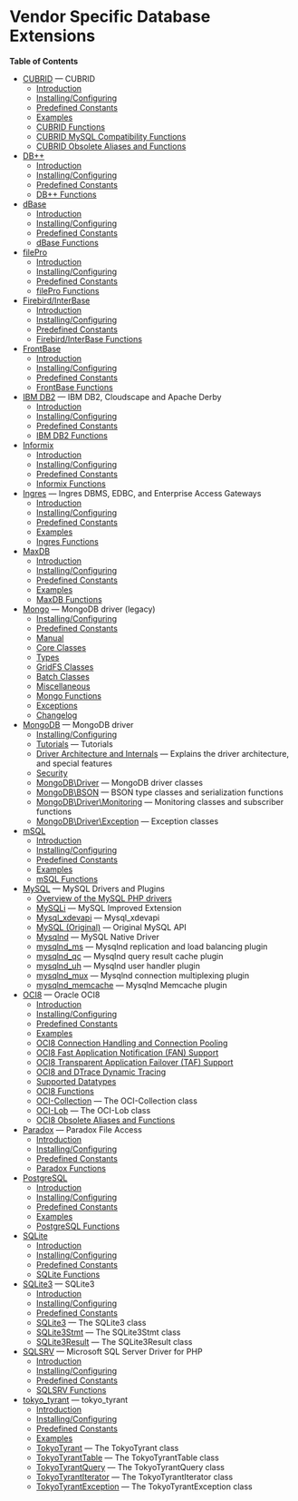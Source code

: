 Vendor Specific Database Extensions
===================================

**Table of Contents**

-   [CUBRID](/book/cubrid.html) — CUBRID
    -   [Introduction](/book/cubrid.html#Introduction)
    -   [Installing/Configuring](/book/cubrid.html#Installing/Configuring)
    -   [Predefined Constants](/book/cubrid.html#Predefined%20Constants)
    -   [Examples](/book/cubrid.html#Examples)
    -   [CUBRID Functions](/book/cubrid.html#CUBRID%20Functions)
    -   [CUBRID MySQL Compatibility
        Functions](/book/cubrid.html#CUBRID%20MySQL%20Compatibility%20Functions)
    -   [CUBRID Obsolete Aliases and
        Functions](/book/cubrid.html#CUBRID%20Obsolete%20Aliases%20and%20Functions)
-   [DB++](/book/dbplus.html)
    -   [Introduction](/book/dbplus.html#Introduction)
    -   [Installing/Configuring](/book/dbplus.html#Installing/Configuring)
    -   [Predefined Constants](/book/dbplus.html#Predefined%20Constants)
    -   [DB++ Functions](/book/dbplus.html#DB++%20Functions)
-   [dBase](/book/dbase.html)
    -   [Introduction](/book/dbase.html#Introduction)
    -   [Installing/Configuring](/book/dbase.html#Installing/Configuring)
    -   [Predefined Constants](/book/dbase.html#Predefined%20Constants)
    -   [dBase Functions](/book/dbase.html#dBase%20Functions)
-   [filePro](/book/filepro.html)
    -   [Introduction](/book/filepro.html#Introduction)
    -   [Installing/Configuring](/book/filepro.html#Installing/Configuring)
    -   [Predefined
        Constants](/book/filepro.html#Predefined%20Constants)
    -   [filePro Functions](/book/filepro.html#filePro%20Functions)
-   [Firebird/InterBase](/book/ibase.html)
    -   [Introduction](/book/ibase.html#Introduction)
    -   [Installing/Configuring](/book/ibase.html#Installing/Configuring)
    -   [Predefined Constants](/book/ibase.html#Predefined%20Constants)
    -   [Firebird/InterBase
        Functions](/book/ibase.html#Firebird/InterBase%20Functions)
-   [FrontBase](/book/fbsql.html)
    -   [Introduction](/book/fbsql.html#Introduction)
    -   [Installing/Configuring](/book/fbsql.html#Installing/Configuring)
    -   [Predefined Constants](/book/fbsql.html#Predefined%20Constants)
    -   [FrontBase Functions](/book/fbsql.html#FrontBase%20Functions)
-   [IBM DB2](/book/ibm-db2.html) — IBM DB2, Cloudscape and Apache Derby
    -   [Introduction](/book/ibm-db2.html#Introduction)
    -   [Installing/Configuring](/book/ibm-db2.html#Installing/Configuring)
    -   [Predefined
        Constants](/book/ibm-db2.html#Predefined%20Constants)
    -   [IBM DB2 Functions](/book/ibm-db2.html#IBM%20DB2%20Functions)
-   [Informix](/book/ifx.html)
    -   [Introduction](/book/ifx.html#Introduction)
    -   [Installing/Configuring](/book/ifx.html#Installing/Configuring)
    -   [Predefined Constants](/book/ifx.html#Predefined%20Constants)
    -   [Informix Functions](/book/ifx.html#Informix%20Functions)
-   [Ingres](/book/ingres.html) — Ingres DBMS, EDBC, and Enterprise
    Access Gateways
    -   [Introduction](/book/ingres.html#Introduction)
    -   [Installing/Configuring](/book/ingres.html#Installing/Configuring)
    -   [Predefined Constants](/book/ingres.html#Predefined%20Constants)
    -   [Examples](/book/ingres.html#Examples)
    -   [Ingres Functions](/book/ingres.html#Ingres%20Functions)
-   [MaxDB](/book/maxdb.html)
    -   [Introduction](/book/maxdb.html#Introduction)
    -   [Installing/Configuring](/book/maxdb.html#Installing/Configuring)
    -   [Predefined Constants](/book/maxdb.html#Predefined%20Constants)
    -   [Examples](/book/maxdb.html#Examples)
    -   [MaxDB Functions](/book/maxdb.html#MaxDB%20Functions)
-   [Mongo](/book/mongo.html) — MongoDB driver (legacy)
    -   [Installing/Configuring](/book/mongo.html#Installing/Configuring)
    -   [Predefined Constants](/book/mongo.html#Predefined%20Constants)
    -   [Manual](/book/mongo.html#Manual)
    -   [Core Classes](/book/mongo.html#Core%20Classes)
    -   [Types](/book/mongo.html#Types)
    -   [GridFS Classes](/book/mongo.html#GridFS%20Classes)
    -   [Batch Classes](/book/mongo.html#Batch%20Classes)
    -   [Miscellaneous](/book/mongo.html#Miscellaneous)
    -   [Mongo Functions](/book/mongo.html#Mongo%20Functions)
    -   [Exceptions](/book/mongo.html#Exceptions)
    -   [Changelog](/book/mongo.html#Changelog)
-   [MongoDB](/set/mongodb.html) — MongoDB driver
    -   [Installing/Configuring](/set/mongodb.html#Installing/Configuring)
    -   [Tutorials](/set/mongodb.html#Tutorials) — Tutorials
    -   [Driver Architecture and
        Internals](/set/mongodb.html#Driver%20Architecture%20and%20Internals)
        — Explains the driver architecture, and special features
    -   [Security](/set/mongodb.html#Security)
    -   [MongoDB\\Driver](/set/mongodb.html#MongoDB\Driver) — MongoDB
        driver classes
    -   [MongoDB\\BSON](/set/mongodb.html#MongoDB\BSON) — BSON type
        classes and serialization functions
    -   [MongoDB\\Driver\\Monitoring](/set/mongodb.html#MongoDB\Driver\Monitoring)
        — Monitoring classes and subscriber functions
    -   [MongoDB\\Driver\\Exception](/set/mongodb.html#MongoDB\Driver\Exception)
        — Exception classes
-   [mSQL](/book/msql.html)
    -   [Introduction](/book/msql.html#Introduction)
    -   [Installing/Configuring](/book/msql.html#Installing/Configuring)
    -   [Predefined Constants](/book/msql.html#Predefined%20Constants)
    -   [Examples](/book/msql.html#Examples)
    -   [mSQL Functions](/book/msql.html#mSQL%20Functions)
-   [MySQL](/set/mysqlinfo.html) — MySQL Drivers and Plugins
    -   [Overview of the MySQL PHP
        drivers](/set/mysqlinfo.html#Overview%20of%20the%20MySQL%20PHP%20drivers)
    -   [MySQLi](/set/mysqlinfo.html#MySQLi) — MySQL Improved Extension
    -   [Mysql\_xdevapi](/set/mysqlinfo.html#Mysql_xdevapi) —
        Mysql\_xdevapi
    -   [MySQL (Original)](/set/mysqlinfo.html#MySQL%20(Original)) —
        Original MySQL API
    -   [Mysqlnd](/set/mysqlinfo.html#Mysqlnd) — MySQL Native Driver
    -   [mysqlnd\_ms](/set/mysqlinfo.html#mysqlnd_ms) — Mysqlnd
        replication and load balancing plugin
    -   [mysqlnd\_qc](/set/mysqlinfo.html#mysqlnd_qc) — Mysqlnd query
        result cache plugin
    -   [mysqlnd\_uh](/set/mysqlinfo.html#mysqlnd_uh) — Mysqlnd user
        handler plugin
    -   [mysqlnd\_mux](/set/mysqlinfo.html#mysqlnd_mux) — Mysqlnd
        connection multiplexing plugin
    -   [mysqlnd\_memcache](/set/mysqlinfo.html#mysqlnd_memcache) —
        Mysqlnd Memcache plugin
-   [OCI8](/book/oci8.html) — Oracle OCI8
    -   [Introduction](/book/oci8.html#Introduction)
    -   [Installing/Configuring](/book/oci8.html#Installing/Configuring)
    -   [Predefined Constants](/book/oci8.html#Predefined%20Constants)
    -   [Examples](/book/oci8.html#Examples)
    -   [OCI8 Connection Handling and Connection
        Pooling](/book/oci8.html#OCI8%20Connection%20Handling%20and%20Connection%20Pooling)
    -   [OCI8 Fast Application Notification (FAN)
        Support](/book/oci8.html#OCI8%20Fast%20Application%20Notification%20(FAN)%20Support)
    -   [OCI8 Transparent Application Failover (TAF)
        Support](/book/oci8.html#OCI8%20Transparent%20Application%20Failover%20(TAF)%20Support)
    -   [OCI8 and DTrace Dynamic
        Tracing](/book/oci8.html#OCI8%20and%20DTrace%20Dynamic%20Tracing)
    -   [Supported Datatypes](/book/oci8.html#Supported%20Datatypes)
    -   [OCI8 Functions](/book/oci8.html#OCI8%20Functions)
    -   [OCI-Collection](/book/oci8.html#OCI-Collection) — The
        OCI-Collection class
    -   [OCI-Lob](/book/oci8.html#OCI-Lob) — The OCI-Lob class
    -   [OCI8 Obsolete Aliases and
        Functions](/book/oci8.html#OCI8%20Obsolete%20Aliases%20and%20Functions)
-   [Paradox](/book/paradox.html) — Paradox File Access
    -   [Introduction](/book/paradox.html#Introduction)
    -   [Installing/Configuring](/book/paradox.html#Installing/Configuring)
    -   [Predefined
        Constants](/book/paradox.html#Predefined%20Constants)
    -   [Paradox Functions](/book/paradox.html#Paradox%20Functions)
-   [PostgreSQL](/book/pgsql.html)
    -   [Introduction](/book/pgsql.html#Introduction)
    -   [Installing/Configuring](/book/pgsql.html#Installing/Configuring)
    -   [Predefined Constants](/book/pgsql.html#Predefined%20Constants)
    -   [Examples](/book/pgsql.html#Examples)
    -   [PostgreSQL Functions](/book/pgsql.html#PostgreSQL%20Functions)
-   [SQLite](/book/sqlite.html)
    -   [Introduction](/book/sqlite.html#Introduction)
    -   [Installing/Configuring](/book/sqlite.html#Installing/Configuring)
    -   [Predefined Constants](/book/sqlite.html#Predefined%20Constants)
    -   [SQLite Functions](/book/sqlite.html#SQLite%20Functions)
-   [SQLite3](/book/sqlite3.html) — SQLite3
    -   [Introduction](/book/sqlite3.html#Introduction)
    -   [Installing/Configuring](/book/sqlite3.html#Installing/Configuring)
    -   [Predefined
        Constants](/book/sqlite3.html#Predefined%20Constants)
    -   [SQLite3](/book/sqlite3.html#SQLite3) — The SQLite3 class
    -   [SQLite3Stmt](/book/sqlite3.html#SQLite3Stmt) — The SQLite3Stmt
        class
    -   [SQLite3Result](/book/sqlite3.html#SQLite3Result) — The
        SQLite3Result class
-   [SQLSRV](/book/sqlsrv.html) — Microsoft SQL Server Driver for PHP
    -   [Introduction](/book/sqlsrv.html#Introduction)
    -   [Installing/Configuring](/book/sqlsrv.html#Installing/Configuring)
    -   [Predefined Constants](/book/sqlsrv.html#Predefined%20Constants)
    -   [SQLSRV Functions](/book/sqlsrv.html#SQLSRV%20Functions)
-   [tokyo\_tyrant](/book/tokyo-tyrant.html) — tokyo\_tyrant
    -   [Introduction](/book/tokyo-tyrant.html#Introduction)
    -   [Installing/Configuring](/book/tokyo-tyrant.html#Installing/Configuring)
    -   [Predefined
        Constants](/book/tokyo-tyrant.html#Predefined%20Constants)
    -   [Examples](/book/tokyo-tyrant.html#Examples)
    -   [TokyoTyrant](/book/tokyo-tyrant.html#TokyoTyrant) — The
        TokyoTyrant class
    -   [TokyoTyrantTable](/book/tokyo-tyrant.html#TokyoTyrantTable) —
        The TokyoTyrantTable class
    -   [TokyoTyrantQuery](/book/tokyo-tyrant.html#TokyoTyrantQuery) —
        The TokyoTyrantQuery class
    -   [TokyoTyrantIterator](/book/tokyo-tyrant.html#TokyoTyrantIterator)
        — The TokyoTyrantIterator class
    -   [TokyoTyrantException](/book/tokyo-tyrant.html#TokyoTyrantException)
        — The TokyoTyrantException class
